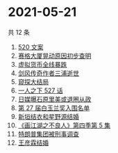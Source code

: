 # 2021-05-21

共 12 条

<!-- BEGIN -->
<!-- 最后更新时间 Fri May 21 2021 12:16:03 GMT+0800 (China Standard Time) -->

1. [520 文案](https://www.zhihu.com/search?q=520文案)
2. [赛格大厦晃动原因初步查明](https://www.zhihu.com/search?q=赛格大厦)
3. [虚拟货币全线暴跌](https://www.zhihu.com/search?q=币圈崩盘)
4. [剑风传奇作者三浦逝世](https://www.zhihu.com/search?q=剑风传奇)
5. [窥探大结局](https://www.zhihu.com/search?q=窥探)
6. [一人之下 527 话](https://www.zhihu.com/search?q=一人之下)
7. [日媒曝石原里美或退圈从政](https://www.zhihu.com/search?q=石原里美)
8. [第 27 届白玉兰奖入围名单](https://www.zhihu.com/search?q=白玉兰奖)
9. [新垣结衣和星野源结婚](https://www.zhihu.com/search?q=新垣结衣结婚)
10. [《画江湖之不良人》第四季第 5 集](https://www.zhihu.com/search?q=画江湖之不良人第四季)
11. [特朗普集团被刑事调查](https://www.zhihu.com/search?q=特朗普)
12. [王彦霖结婚](https://www.zhihu.com/search?q=王彦霖)

<!-- END -->
